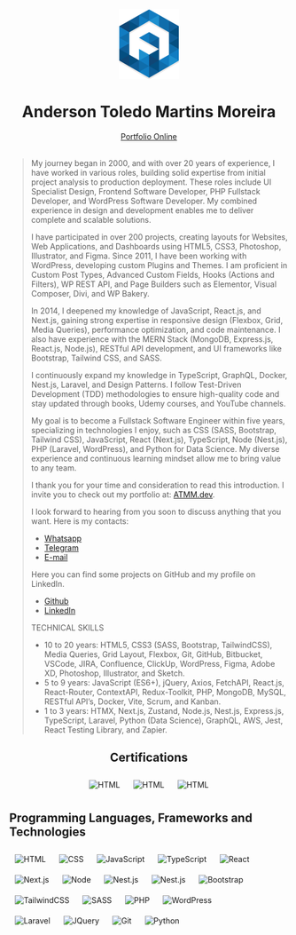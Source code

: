 <div align="center">
  <img src="./favicon.png" />
  <h1>Anderson Toledo Martins Moreira</h1>
  <a href="http://www.atmm.dev" target="_blank">Portfolio Online</a> <br /><br />
</div>

> My journey began in 2000, and with over 20 years of experience, I have worked in various roles, building solid expertise from initial project analysis to production deployment. These roles include UI Specialist Design, Frontend Software Developer, PHP Fullstack Developer, and WordPress Software Developer. My combined experience in design and development enables me to deliver complete and scalable solutions.
>
> I have participated in over 200 projects, creating layouts for Websites, Web Applications, and Dashboards using HTML5, CSS3, Photoshop, Illustrator, and Figma. Since 2011, I have been working with WordPress, developing custom Plugins and Themes. I am proficient in Custom Post Types, Advanced Custom Fields, Hooks (Actions and Filters), WP REST API, and Page Builders such as Elementor, Visual Composer, Divi, and WP Bakery.
>
> In 2014, I deepened my knowledge of JavaScript, React.js, and Next.js, gaining strong expertise in responsive design (Flexbox, Grid, Media Queries), performance optimization, and code maintenance. I also have experience with the MERN Stack (MongoDB, Express.js, React.js, Node.js), RESTful API development, and UI frameworks like Bootstrap, Tailwind CSS, and SASS.
> 
> I continuously expand my knowledge in TypeScript, GraphQL, Docker, Nest.js, Laravel, and Design Patterns. I follow Test-Driven Development (TDD) methodologies to ensure high-quality code and stay updated through books, Udemy courses, and YouTube channels.
>
> My goal is to become a Fullstack Software Engineer within five years, specializing in technologies I enjoy, such as CSS (SASS, Bootstrap, Tailwind CSS), JavaScript, React (Next.js), TypeScript, Node (Nest.js), PHP (Laravel, WordPress), and Python for Data Science. My diverse experience and continuous learning mindset allow me to bring value to any team.
>
> I thank you for your time and consideration to read this introduction. I invite you to check out my portfolio at: [ATMM.dev](https://www.atmm.dev).
>
> I look forward to hearing from you soon to discuss anything that you want. Here is my contacts:
> - [Whatsapp](https://bit.ly/3RoY44X)
> - [Telegram](https://bit.ly/3GonsSn)
> - [E-mail](mailto:atmmoreira.rj@gmail.com)
>
> Here you can find some projects on GitHub and my profile on LinkedIn.
> - [Github](https://github.com/atmmdev)
> - [LinkedIn](https://www.linkedin.com/in/atmmoreira)
>
> TECHNICAL SKILLS
> - 10 to 20 years: HTML5, CSS3 (SASS, Bootstrap, TailwindCSS), Media Queries, Grid Layout, Flexbox, Git, GitHub, Bitbucket, VSCode, JIRA, Confluence, ClickUp, WordPress, Figma, Adobe XD, Photoshop, Illustrator, and Sketch.
> - 5 to 9 years: JavaScript (ES6+), jQuery, Axios, FetchAPI, React.js, React-Router, ContextAPI, Redux-Toolkit, PHP, MongoDB, MySQL, RESTful API’s, Docker, Vite, Scrum, and Kanban.
> - 1 to 3 years: HTMX, Next.js, Zustand, Node.js, Nest.js, Express.js, TypeScript, Laravel, Python (Data Science), GraphQL, AWS, Jest, React Testing Library, and Zapier.

<div align="center">

  ## Certifications
  <img 
    alt="HTML"
    title="HTML" 
    width="120px" 
    style="padding: 10px;" 
    src="https://atmm.dev/badges/apollo-graphql.png" 
  />
  <img 
    alt="HTML"
    title="HTML" 
    width="120px" 
    style="padding: 10px;" 
    src="https://atmm.dev/badges/git-foundations.png" 
  />
 <img 
    alt="HTML"
    title="HTML" 
    width="120px" 
    style="padding: 10px;" 
    src="https://atmm.dev/badges/salesforce-associate.png" 
  />  
</div>

## Programming Languages, Frameworks and Technologies
<img 
    alt="HTML"
    title="HTML" 
    width="55px" 
    style="margin: 10px;" 
    src="https://cdn.jsdelivr.net/gh/devicons/devicon@latest/icons/html5/html5-original.svg" 
/>
<img 
    alt="CSS" 
    title="CSS"
    width="55px" 
    style="margin: 10px;" 
    src="https://cdn.jsdelivr.net/gh/devicons/devicon@latest/icons/css3/css3-original.svg" 
/>
<img 
    alt="JavaScript" 
    title="JavaScript"
    width="55px" 
    style="margin: 10px;" 
    src="https://cdn.jsdelivr.net/gh/devicons/devicon@latest/icons/javascript/javascript-original.svg" 
/>
<img 
    alt="TypeScript"
    title="TypeScript" 
    width="55px" 
    style="margin: 10px;" 
    src="https://cdn.jsdelivr.net/gh/devicons/devicon@latest/icons/typescript/typescript-original.svg" 
/>
<img 
    alt="React"
    title="React" 
    width="55px" 
    style="margin: 10px;" 
    src="https://cdn.jsdelivr.net/gh/devicons/devicon@latest/icons/react/react-original.svg" 
/>
<img 
    alt="Next.js" 
    title="Next.js"
    width="55px" 
    style="margin: 10px;" 
    src="https://cdn.jsdelivr.net/gh/devicons/devicon@latest/icons/nextjs/nextjs-original.svg" 
/>
<img 
    alt="Node" 
    title="Node"
    width="55px" 
    style="margin: 10px;" 
    src="https://cdn.jsdelivr.net/gh/devicons/devicon@latest/icons/nodejs/nodejs-original.svg" 
/>
<img 
    alt="Nest.js" 
    title="Nest.js"
    width="55px" 
    style="margin: 10px;" 
    src="https://cdn.jsdelivr.net/gh/devicons/devicon@latest/icons/nestjs/nestjs-original.svg" 
/>
<img 
    alt="Nest.js" 
    title="Nest.js"
    width="55px" 
    style="margin: 10px;" 
    src="https://cdn.jsdelivr.net/gh/devicons/devicon@latest/icons/graphql/graphql-plain.svg" 
/>
<img 
    alt="Bootstrap"
    title="Bootstrap" 
    width="55px" 
    style="margin: 10px;" 
    src="https://cdn.jsdelivr.net/gh/devicons/devicon@latest/icons/bootstrap/bootstrap-original.svg" 
/>
<img 
    alt="TailwindCSS" 
    title="TailwindCSS"
    width="55px" 
    style="margin: 10px;" 
    src="https://cdn.jsdelivr.net/gh/devicons/devicon@latest/icons/tailwindcss/tailwindcss-original.svg" 
/>
<img 
    alt="SASS" 
    title="SASS"
    width="55px" 
    style="margin: 10px;" 
    src="https://cdn.jsdelivr.net/gh/devicons/devicon@latest/icons/sass/sass-original.svg" 
/>
<img 
    alt="PHP" 
    title="PHP"
    width="55px" 
    style="margin: 10px;" 
    src="https://cdn.jsdelivr.net/gh/devicons/devicon@latest/icons/php/php-original.svg" 
/>
<img 
    alt="WordPress" 
    title="WordPress"
    width="55px" 
    style="margin: 10px;" 
    src="https://cdn.jsdelivr.net/gh/devicons/devicon@latest/icons/wordpress/wordpress-plain.svg" 
/>          
<img 
    alt="Laravel" 
    title="Laravel"
    width="55px" 
    style="margin: 10px;" 
    src="https://cdn.jsdelivr.net/gh/devicons/devicon@latest/icons/laravel/laravel-original.svg" 
/>
<img 
    alt="JQuery" 
    title="JQuery"
    width="55px" 
    style="margin: 10px;" 
    src="https://cdn.jsdelivr.net/gh/devicons/devicon@latest/icons/jquery/jquery-original.svg" 
/>
<img 
    alt="Git" 
    title="Git"
    width="55px" 
    style="margin: 10px;" 
    src="https://cdn.jsdelivr.net/gh/devicons/devicon@latest/icons/git/git-original.svg" 
/>
<img 
    alt="Python" 
    title="Python"
    width="55px" 
    style="margin: 10px;" 
    src="https://cdn.jsdelivr.net/gh/devicons/devicon@latest/icons/python/python-original.svg" 
/>
